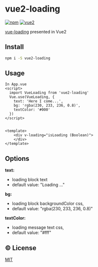 # vue2-loading



[![npm](https://img.shields.io/npm/v/vue2-loading.svg)](https://www.npmjs.com/package/vue2-loading)
[![vue2](https://img.shields.io/badge/vue-2.x-brightgreen.svg)](https://vuejs.org/)

[vue-loading](https://github.com/Coffcer/vue-loading) presented in Vue2

## Install
```bash
npm i -S vue2-loading
```

## Usage
```vue
In App.vue
<script>
  import VueLoading from 'vue2-loading'
  Vue.use(VueLoading, {
    text: 'Here I come...',
    bg: 'rgba(230, 233, 236, 0.8)',
    textColor: '#000'
  })
</script>


<template>
    <div v-loading="isLoading (Boolean)"> 
	</div>
</template>
```

## Options

**text:**  
* loading block text
* default value: "Loading ..."
 
**bg:** 
* loading block backgroundColor css, 
* default value: "rgba(230, 233, 236, 0.8)"

**textColor:** 
* loading message text css, 
* default value: "#fff"

## :copyright: License

[MIT](http://opensource.org/licenses/MIT)
